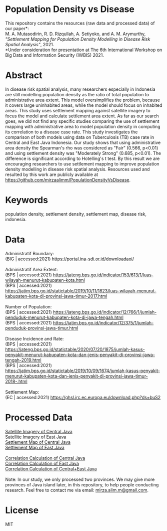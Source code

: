 # Population Density vs Disease
This repository contains the resources (raw data and processed data) of our paper*: \
M. A. Mutasodirin, R. D. Rizqullah, A. Setiyoko, and A. M. Arymurthy, *"Settlement Mapping for Population Density Modelling in Disease Risk Spatial Analysis"*, 2021. \
\*Under consideration for presentation at The 6th International Workshop on Big Data and Information Security (IWBIS) 2021.

# Abstract
In disease risk spatial analysis, many researchers especially in Indonesia are still modelling population density as the ratio of total population to administrative area extent. This model oversimplifies the problem, because it covers large uninhabited areas, while the model should focus on inhabited areas. This study uses settlement mapping against satellite imagery to focus the model and calculate settlement area extent. As far as our search goes, we did not find any specific studies comparing the use of settlement mapping with administrative area to model population density in computing its correlation to a disease case rate. This study investigates the comparison of both models using data on Tuberculosis (TB) case rate in Central and East Java Indonesia. Our study shows that using administrative area density the Spearman's rho was considered as "Fair" (0.566, p<0.01) and using settlement density was "Moderately Strong" (0.685, p<0.01). The difference is significant according to Hotelling's t test. By this result we are encouraging researchers to use settlement mapping to improve population density modelling in disease risk spatial analysis. Resources used and resulted by this work are publicly available at https://github.com/mirzaalimm/PopulationDensityVsDisease.

# Keywords
population density, settlement density, settlement map, disease risk, indonesia.

# Data
Administratif Boundary: \
(BIG | accessed:2021) https://portal.ina-sdi.or.id/downloadaoi/ \
\
Administratif Area Extent: \
(BPS | accessed:2021) https://jateng.bps.go.id/indicator/153/613/1/luas-wilayah-menurut-kabupaten-kota.html \
(BPS | accessed:2021) https://jatim.bps.go.id/statictable/2019/10/11/1823/luas-wilayah-menurut-kabupaten-kota-di-provinsi-jawa-timur-2017.html \
\
Number of Population: \
(BPS | accessed:2021) https://jateng.bps.go.id/indicator/12/766/1/jumlah-penduduk-menurut-kabupaten-kota-di-jawa-tengah.html \
(BPS | accessed:2021) https://jatim.bps.go.id/indicator/12/375/1/jumlah-penduduk-provinsi-jawa-timur.html \
\
Disease Incidence and Rate: \
(BPS | accessed:2021) https://jateng.bps.go.id/statictable/2020/07/20/1875/jumlah-kasus-penyakit-menurut-kabupaten-kota-dan-jenis-penyakit-di-provinsi-jawa-tengah-2019.html \
(BPS | accessed:2021) https://jatim.bps.go.id/statictable/2019/10/09/1674/jumlah-kasus-penyakit-menurut-kabupaten-kota-dan-jenis-penyakit-di-provinsi-jawa-timur-2018-.html \
\
Settlement Map: \
(EC | accessed:2021) https://ghsl.jrc.ec.europa.eu/download.php?ds=buS2

# Processed Data
[Satellite Imagery of Central Java](https://drive.google.com/drive/folders/1h-SadcASXQpMA1bZJn9WcIp_Vagn0hy-?usp=sharing) \
[Satellite Imagery of East Java](https://drive.google.com/drive/folders/10rZDnDeag89sAxfC45GBHZv020hjsukk?usp=sharing) \
[Settlement Map of Central Java](https://drive.google.com/drive/folders/1sn5Z0CZJEAwSNu4rX48l_5os4GtKnd5X?usp=sharing) \
[Settlement Map of East Java](https://drive.google.com/drive/folders/1vEiK3WdocpL39xLpLHkuAAN7_fTEOhq0?usp=sharing) \
\
[Correlation Calculation of Central Java](https://docs.google.com/spreadsheets/d/1vXJYdGS_VkDr-l-aVLR8klwmHu66geeJkUEain9LybU/edit?usp=sharing) \
[Correlation Calculation of East Java](https://docs.google.com/spreadsheets/d/1Ohxnv8PwgMb_r2fc1zwS5nGZNZUghU5QcNq0STtOrzc/edit?usp=sharing) \
[Correlation Calculation of Central+East Java](https://docs.google.com/spreadsheets/d/1Bva8yi-AfyBZLCyJ_S8Gyq0RGv4BCN8I0OV-XMaknLo/edit?usp=sharing) \
\
Note: In our study, we only processed two provinces. We may give more provinces of Java island later, in this repository, to help people conducting research. Feel free to contact me via email: mirza.alim.m@gmail.com.

# License
MIT
